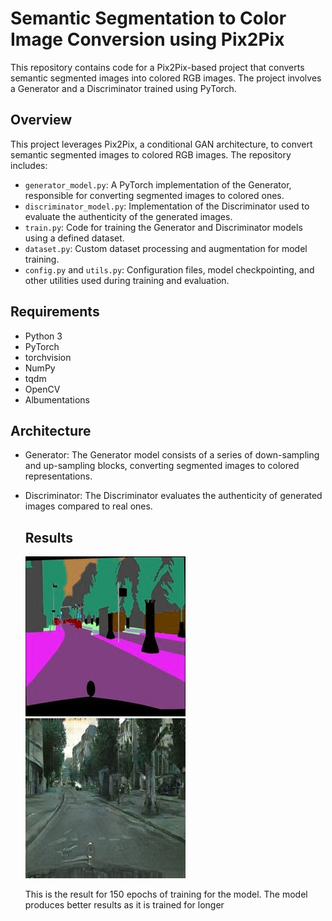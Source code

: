 # Semantic Segmentation to Color Image Conversion using Pix2Pix

This repository contains code for a Pix2Pix-based project that converts semantic segmented images into colored RGB images. The project involves a Generator and a Discriminator trained using PyTorch.

## Overview

This project leverages Pix2Pix, a conditional GAN architecture, to convert semantic segmented images to colored RGB images. The repository includes:

- `generator_model.py`: A PyTorch implementation of the Generator, responsible for converting segmented images to colored ones.
- `discriminator_model.py`: Implementation of the Discriminator used to evaluate the authenticity of the generated images.
- `train.py`: Code for training the Generator and Discriminator models using a defined dataset.
- `dataset.py`: Custom dataset processing and augmentation for model training.
- `config.py` and `utils.py`: Configuration files, model checkpointing, and other utilities used during training and evaluation.

## Requirements

- Python 3
- PyTorch
- torchvision
- NumPy
- tqdm
- OpenCV
- Albumentations

## Architecture
- Generator: The Generator model consists of a series of down-sampling and up-sampling blocks, converting segmented images to colored representations.
- Discriminator: The Discriminator evaluates the authenticity of generated images compared to real ones.
  
  ## Results
  ![Input Image](Images/input_150.png)               ![Output Image](Images/y_gen_150.png)

  This is the result for 150 epochs of training for the model. The model produces better results as it is trained for longer
